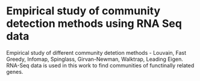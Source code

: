 # Empirical study of community detection methods using RNA Seq data

Empirical study of different community detetion methods - Louvain, Fast Greedy, Infomap, Spinglass, Girvan-Newman, Walktrap, Leading Eigen.  RNA-Seq data is used in this work to find communities of functinally related genes.
